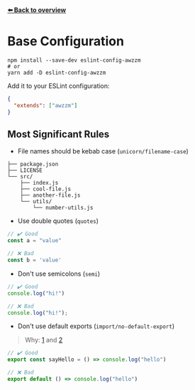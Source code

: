 [**⬅️ Back to overview**](https://github.com/moritzruth/eslint-config-awzzm)

# Base Configuration
```shell script
npm install --save-dev eslint-config-awzzm
# or
yarn add -D eslint-config-awzzm
```

Add it to your ESLint configuration:
```json
{
  "extends": ["awzzm"]
}
```

## Most Significant Rules
- File names should be kebab case (`unicorn/filename-case`)
```
├── package.json
├── LICENSE
└── src/
    ├── index.js
    ├── cool-file.js
    ├── another-file.js
    └── utils/
        └── number-utils.js
```

- Use double quotes (`quotes`)
```js
// ✔️ Good
const a = "value"

// ❌ Bad
const b = 'value'
```

- Don't use semicolons (`semi`)
```js
// ✔️ Good
console.log("hi!")

// ❌ Bad
console.log("hi!");
```

- Don't use default exports (`import/no-default-export`)
> Why: [1](https://basarat.gitbook.io/typescript/main-1/defaultisbad) and [2](https://blog.neufund.org/why-we-have-banned-default-exports-and-you-should-do-the-same-d51fdc2cf2ad)
```js
// ✔️ Good
export const sayHello = () => console.log("hello")

// ❌ Bad
export default () => console.log("hello")
```
